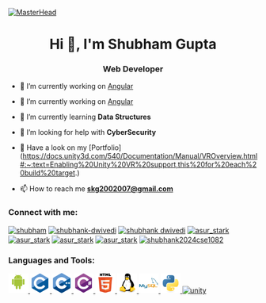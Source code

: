 [![MasterHead](https://camo.githubusercontent.com/5ddf73ad3a205111cf8c686f687fc216c2946a75005718c8da5b837ad9de78c9/68747470733a2f2f7468756d62732e6766796361742e636f6d2f4576696c4e657874446576696c666973682d736d616c6c2e676966)](https://rishavchanda.io)
<h1 align="center">Hi 👋, I'm Shubham Gupta</h1>
<h3 align="center">Web Developer</h3>






- 🔭 I’m currently working on [Angular](https://docs.unity3d.com/540/Documentation/Manual/VROverview.html#:~:text=Enabling%20Unity%20VR%20support,this%20for%20each%20build%20target.)
 - 🔭 I’m currently working on [Angular](https://shubh45.netlify.app/)
 

- 🌱 I’m currently learning **Data Structures**

- 🤝 I’m looking for help with **CyberSecurity**

- 👯 Have a look on my [Portfolio] 
  (https://docs.unity3d.com/540/Documentation/Manual/VROverview.html#:~:text=Enabling%20Unity%20VR%20support,this%20for%20each%20build%20target.)
 

- 📫 How to reach me **skg2002007@gmail.com**



<h3 align="left">Connect with me:</h3>
<p align="left">
<a href="https://twitter.com/_shubh_45_" target="blank"><img align="center" src="https://raw.githubusercontent.com/rahuldkjain/github-profile-readme-generator/master/src/images/icons/Social/twitter.svg" alt="shubham" height="30" width="40" /></a>
<a href="https://linkedin.com/in/shubhank-dwivedi" target="blank"><img align="center" src="https://raw.githubusercontent.com/rahuldkjain/github-profile-readme-generator/master/src/images/icons/Social/linked-in-alt.svg" alt="shubhank-dwivedi" height="30" width="40" /></a>
<a href="https://youtube.com/channel/UCPwTIAJIKKF5ZJmxc6fdrgg" target="blank"><img align="center" src="https://raw.githubusercontent.com/rahuldkjain/github-profile-readme-generator/master/src/images/icons/Social/youtube.svg" alt="shubhank dwivedi" height="30" width="40" /></a>
<a href="https://www.codechef.com/users/asur_stark" target="blank"><img align="center" src="https://cdn.jsdelivr.net/npm/simple-icons@3.1.0/icons/codechef.svg" alt="asur_stark" height="30" width="40" /></a>
<a href="https://www.hackerrank.com/asur_stark" target="blank"><img align="center" src="https://raw.githubusercontent.com/rahuldkjain/github-profile-readme-generator/master/src/images/icons/Social/hackerrank.svg" alt="asur_stark" height="30" width="40" /></a>
<a href="https://codeforces.com/profile/asur_stark" target="blank"><img align="center" src="https://raw.githubusercontent.com/rahuldkjain/github-profile-readme-generator/master/src/images/icons/Social/codeforces.svg" alt="asur_stark" height="30" width="40" /></a>
<a href="https://www.leetcode.com/asur_stark" target="blank"><img align="center" src="https://raw.githubusercontent.com/rahuldkjain/github-profile-readme-generator/master/src/images/icons/Social/leet-code.svg" alt="asur_stark" height="30" width="40" /></a>
<a href="https://auth.geeksforgeeks.org/user/shubhank2024cse1082" target="blank"><img align="center" src="https://raw.githubusercontent.com/rahuldkjain/github-profile-readme-generator/master/src/images/icons/Social/geeks-for-geeks.svg" alt="shubhank2024cse1082" height="30" width="40" /></a>
</p>

<h3 align="left">Languages and Tools:</h3>
<p align="left"> <a href="https://developer.android.com" target="_blank" rel="noreferrer"> <img src="https://raw.githubusercontent.com/devicons/devicon/master/icons/android/android-original-wordmark.svg" alt="android" width="40" height="40"/> </a> <a href="https://www.cprogramming.com/" target="_blank" rel="noreferrer"> <img src="https://raw.githubusercontent.com/devicons/devicon/master/icons/c/c-original.svg" alt="c" width="40" height="40"/> </a> <a href="https://www.w3schools.com/cpp/" target="_blank" rel="noreferrer"> <img src="https://raw.githubusercontent.com/devicons/devicon/master/icons/cplusplus/cplusplus-original.svg" alt="cplusplus" width="40" height="40"/> </a> <a href="https://www.w3schools.com/cs/" target="_blank" rel="noreferrer"> <img src="https://raw.githubusercontent.com/devicons/devicon/master/icons/csharp/csharp-original.svg" alt="csharp" width="40" height="40"/> </a> <a href="https://www.w3.org/html/" target="_blank" rel="noreferrer"> <img src="https://raw.githubusercontent.com/devicons/devicon/master/icons/html5/html5-original-wordmark.svg" alt="html5" width="40" height="40"/> </a> <a href="https://www.linux.org/" target="_blank" rel="noreferrer"> <img src="https://raw.githubusercontent.com/devicons/devicon/master/icons/linux/linux-original.svg" alt="linux" width="40" height="40"/> </a> <a href="https://www.mysql.com/" target="_blank" rel="noreferrer"> <img src="https://raw.githubusercontent.com/devicons/devicon/master/icons/mysql/mysql-original-wordmark.svg" alt="mysql" width="40" height="40"/> </a> <a href="https://www.python.org" target="_blank" rel="noreferrer"> <img src="https://raw.githubusercontent.com/devicons/devicon/master/icons/python/python-original.svg" alt="python" width="40" height="40"/> </a> <a href="https://unity.com/" target="_blank" rel="noreferrer"> <img src="https://www.vectorlogo.zone/logos/unity3d/unity3d-icon.svg" alt="unity" width="40" height="40"/> </a> </p>







































